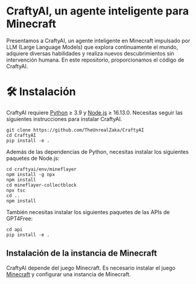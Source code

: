 # CraftyAI, un agente inteligente para Minecraft 
Presentamos a CraftyAI, un agente inteligente en Minecraft impulsado por LLM (Large Language Models) que explora continuamente el mundo, adquiere diversas habilidades y realiza nuevos descubrimientos sin intervención humana. En este repositorio, proporcionamos el código de CraftyAI.

# 🛠️ Instalación
CraftyAI requiere [Python](https://www.python.org/downloads/release/python-3109/) ≥ 3.9 y [Node.js](https://nodejs.org/en) ≥ 16.13.0. Necesitas seguir las siguientes instrucciones para instalar CraftyAI.

```
git clone https://github.com/TheUnrealZaka/CraftyAI
cd CraftyAI
pip install -e .
```

Además de las dependencias de Python, necesitas instalar los siguientes paquetes de Node.js:

```
cd craftyai/env/mineflayer
npm install -g npx
npm install
cd mineflayer-collectblock
npx tsc
cd ..
npm install
```

También necesitas instalar los siguientes paquetes de las APIs de GPT4Free:

```
cd api
pip install -e .
```

## Instalación de la instancia de Minecraft

CraftyAI depende del juego Minecraft. Es necesario instalar el juego [Minecraft](https://www.minecraft.net/) y configurar una instancia de Minecraft.

